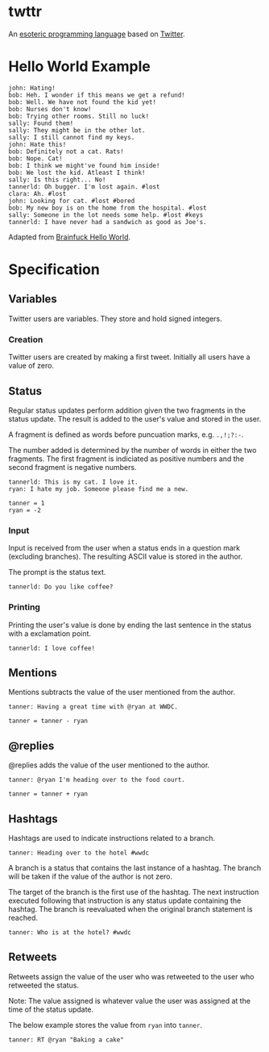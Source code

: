 # twttr
An [esoteric programming language](en.wikipedia.org/wiki/Esoteric_programming_language) based on [Twitter](https://twitter.com/).

# Hello World Example
```
john: Hating!
bob: Heh. I wonder if this means we get a refund!
bob: Well. We have not found the kid yet!
bob: Nurses don't know!
bob: Trying other rooms. Still no luck!
sally: Found them!
sally: They might be in the other lot.
sally: I still cannot find my keys.
john: Hate this!
bob: Definitely not a cat. Rats!
bob: Nope. Cat!
bob: I think we might've found him inside!
bob: We lost the kid. Atleast I think!
sally: Is this right... No!
tannerld: Oh bugger. I'm lost again. #lost
clara: Ah. #lost
john: Looking for cat. #lost #bored
bob: My new boy is on the home from the hospital. #lost
sally: Someone in the lot needs some help. #lost #keys
tannerld: I have never had a sandwich as good as Joe's.
```
Adapted from [Brainfuck Hello World](http://en.wikipedia.org/wiki/Brainfuck#Hello_World.21).

# Specification
## Variables
Twitter users are variables. They store and hold signed integers.

### Creation
Twitter users are created by making a first tweet. Initially all users have a value of zero.

## Status
Regular status updates perform addition given the two fragments in the status update. The result is added to the user's value and stored in the user.

A fragment is defined as words before puncuation marks, e.g. `.,!;?:-`.

The number added is determined by the number of words in either the two fragments. The first fragment is indiciated as positive numbers and the second fragment is negative numbers.

```
tannerld: This is my cat. I love it.
ryan: I hate my job. Someone please find me a new.

tanner = 1
ryan = -2
```

### Input
Input is received from the user when a status ends in a question mark (excluding branches). The resulting ASCII value is stored in the author.

The prompt is the status text.

```
tannerld: Do you like coffee?
```

### Printing
Printing the user's value is done by ending the last sentence in the status with a exclamation point.

```
tannerld: I love coffee!
```

## Mentions
Mentions subtracts the value of the user mentioned from the author.

```
tanner: Having a great time with @ryan at WWDC.

tanner = tanner - ryan
```

## @replies
@replies adds the value of the user mentioned to the author.

```
tanner: @ryan I'm heading over to the food court.

tanner = tanner + ryan
```

## Hashtags
Hashtags are used to indicate instructions related to a branch.

```
tanner: Heading over to the hotel #wwdc
```

A branch is a status that contains the last instance of a hashtag. The branch will be taken if the value of the author is not zero.

The target of the branch is the first use of the hashtag. The next instruction executed following that instruction is any status update containing the hashtag. The branch is reevaluated when the original branch statement is reached.

```
tanner: Who is at the hotel? #wwdc
```

## Retweets
Retweets assign the value of the user who was retweeted to the user who retweeted the status.

Note: The value assigned is whatever value the user was assigned at the time of the status update.

The below example stores the value from `ryan` into `tanner`.

```
tanner: RT @ryan "Baking a cake"
```